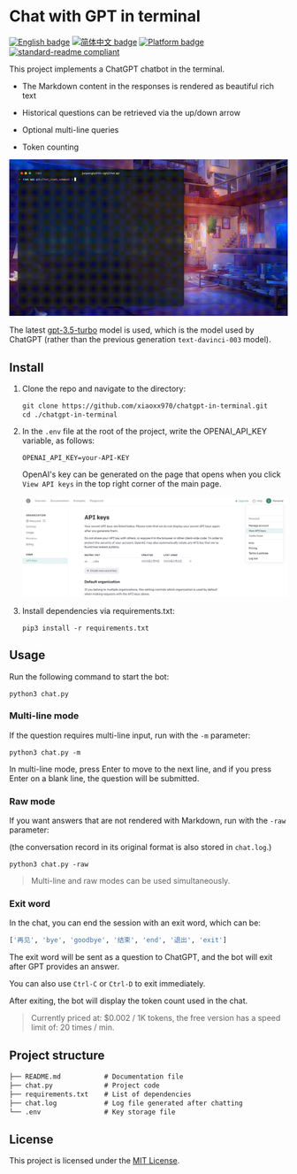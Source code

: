 # Chat with GPT in terminal

[![English badge](https://img.shields.io/badge/%E8%8B%B1%E6%96%87-English-blue)](./README.md)
[![简体中文 badge](https://img.shields.io/badge/%E7%AE%80%E4%BD%93%E4%B8%AD%E6%96%87-Simplified%20Chinese-blue)](./README.zh-CN.md)
[![Platform badge](https://img.shields.io/badge/Platform-MacOS%7CWindows%7CLinux-green)]()
[![standard-readme compliant](https://img.shields.io/badge/readme%20style-standard-brightgreen.svg)](https://github.com/RichardLitt/standard-readme)

This project implements a ChatGPT chatbot in the terminal. 

- The Markdown content in the responses is rendered as beautiful rich text

- Historical questions can be retrieved via the up/down arrow
- Optional multi-line queries
- Token counting

![example](README.assets/small.gif)

The latest [gpt-3.5-turbo](https://platform.openai.com/docs/guides/chat/chat-completions-beta) model is used, which is the model used by ChatGPT (rather than the previous generation `text-davinci-003` model).

## Install

1. Clone the repo and navigate to the directory:

   ```shell
   git clone https://github.com/xiaoxx970/chatgpt-in-terminal.git
   cd ./chatgpt-in-terminal
   ```

2. In the `.env` file at the root of the project, write the OPENAI_API_KEY variable, as follows:

   ```
   OPENAI_API_KEY=your-API-KEY
   ```

   OpenAI's key can be generated on the page that opens when you click `View API keys` in the top right corner of the main page.

   ![image-20230303233352970](README.assets/image-20230303233352970.png)

3. Install dependencies via requirements.txt:

   ```shell
   pip3 install -r requirements.txt
   ```

## Usage

Run the following command to start the bot:

```shell
python3 chat.py
```

### Multi-line mode

If the question requires multi-line input, run with the `-m` parameter:

```shell
python3 chat.py -m
```

In multi-line mode, press Enter to move to the next line, and if you press Enter on a blank line, the question will be submitted.

### Raw mode

If you want answers that are not rendered with Markdown, run with the `-raw` parameter:

(the conversation record in its original format is also stored in `chat.log`.)

```shell
python3 chat.py -raw
```

> Multi-line and raw modes can be used simultaneously.

### Exit word

In the chat, you can end the session with an exit word, which can be:

```python
['再见', 'bye', 'goodbye', '结束', 'end', '退出', 'exit']
```

The exit word will be sent as a question to ChatGPT, and the bot will exit after GPT provides an answer.

You can also use `Ctrl-C` or `Ctrl-D` to exit immediately.

After exiting, the bot will display the token count used in the chat.

> Currently priced at: $0.002 / 1K tokens, the free version has a speed limit of: 20 times / min.

## Project structure

```
├── README.md           # Documentation file
├── chat.py             # Project code
├── requirements.txt    # List of dependencies
├── chat.log            # Log file generated after chatting
└── .env                # Key storage file
```

## License

This project is licensed under the [MIT License](https://chat.openai.com/LICENSE).
